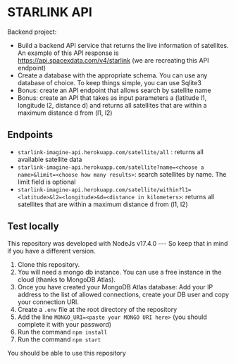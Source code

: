 # STARLINK API
Backend project:
* Build a backend API service that returns the live information of satellites. An example of this API response is https://api.spacexdata.com/v4/starlink (we are recreating this API endpoint)
* Create a database with the appropriate schema. You can use any database of choice. To keep things simple, you can use Sqlite3
* Bonus: create an API endpoint that allows search by satellite name
* Bonus: create an API that takes as input parameters a (latitude l1, longitude l2, distance d) and returns all satellites that are within a maximum distance d from (l1, l2)

## Endpoints
* `starlink-imagine-api.herokuapp.com/satellite/all` : returns all available satellite data
* `starlink-imagine-api.herokuapp.com/satellite?name=<choose a name>&limit=<choose how many results>`: search satellites by name. The limit field is optional
* `starlink-imagine-api.herokuapp.com/satellite/within?l1=<latitude>&l2=<longitude>&d=<distance in kilometers>`: returns all satellites that are within a maximum distance d from (l1, l2)

## Test locally
This repository was developed with NodeJs v17.4.0 --- So keep that in mind if you have a different version.

1. Clone this repository.
2. You will need a mongo db instance. You can use a free instance in the cloud (thanks to MongoDB Atlas). 
3. Once you have created your MongoDB Atlas database: Add your IP address to the list of allowed connections, create your DB user and copy your connection URI.
4. Create a `.env` file at the root directory of the repository
5. Add the line `MONGO_URI=<paste your MONGO URI here>` (you should complete it with your password)
6. Run the command `npm install`
7. Run the command `npm start`


You should be able to use this repository


